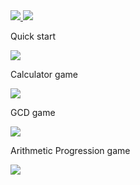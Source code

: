 <a href="https://codeclimate.com/github/codeclimate/codeclimate/maintainability">
  <img src="https://api.codeclimate.com/v1/badges/a99a88d28ad37a79dbf6/maintainability" />
</a>
<a href="https://github.com/igor23samohvalov/frontend-project-lvl1/actions/workflows/github-actions-demo.yml">
  <img src="https://github.com/igor23samohvalov/frontend-project-lvl1/actions/workflows/github-actions-demo.yml/badge.svg" />
</a>
<p>Quick start</p>
<a href="https://asciinema.org/a/VjMIGcTfjnHD5rdlDhqBZzUKQ">
  <img src="https://asciinema.org/a/VjMIGcTfjnHD5rdlDhqBZzUKQ.svg" />
</a>
<p>Calculator game</p>
<a href="https://asciinema.org/a/XBfJClkc6vQ2qQ2EETLNbZFl8" target="_blank">
  <img src="https://asciinema.org/a/XBfJClkc6vQ2qQ2EETLNbZFl8.svg" />
</a>
<p>GCD game</p>
<a href="https://asciinema.org/a/kNmzTyQx55TnrkD38GIj8yRaV" target="_blank">
  <img src="https://asciinema.org/a/kNmzTyQx55TnrkD38GIj8yRaV.svg" />
</a>
<p>Arithmetic Progression game</p>
<a href="https://asciinema.org/a/DVJovyX90IFosTYSKjzLCbJ3u" target="_blank">
  <img src="https://asciinema.org/a/DVJovyX90IFosTYSKjzLCbJ3u.svg" />
</a>